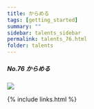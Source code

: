 ```yaml
---
title: からめる
tags: [getting_started]
summary: ""
sidebar: talents_sidebar
permalink: talents_76.html
folder: talents
---
```



##### No.76 からめる

![](https://yt3.ggpht.com/ytc/AKedOLTbCtN02EVfFE-YogZWgxCbRLhByR3LD-ACoef0xg=s176-c-k-c0x00ffffff-no-rj)






{% include links.html %}
